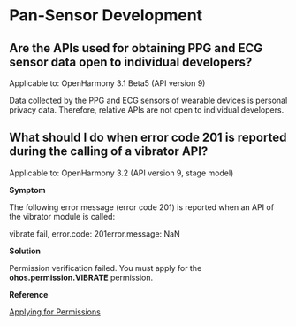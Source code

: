 # Pan-Sensor Development

## Are the APIs used for obtaining PPG and ECG sensor data open to individual developers?

Applicable to: OpenHarmony 3.1 Beta5 (API version 9)

Data collected by the PPG and ECG sensors of wearable devices is personal privacy data. Therefore, relative APIs are not open to individual developers.

## What should I do when error code 201 is reported during the calling of a vibrator API?

Applicable to: OpenHarmony 3.2 (API version 9, stage model)

**Symptom**

The following error message (error code 201) is reported when an API of the vibrator module is called:

vibrate fail, error.code: 201error.message: NaN

**Solution**

Permission verification failed. You must apply for the **ohos.permission.VIBRATE** permission.

**Reference**

[Applying for Permissions](../security/accesstoken-guidelines.md)